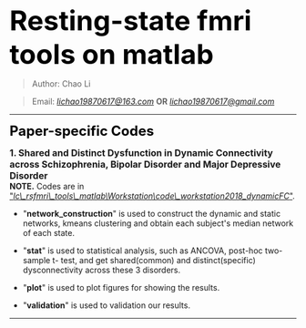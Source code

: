 <font color=k size=8>**Resting-state fmri tools on matlab**</font>
> Author: Chao Li  

> Email: *lichao19870617@163.com* **OR** *lichao19870617@gmail.com*
***
<font color=Black size=5>**Paper-specific Codes**</font> 
  
<font size=3>**1. Shared and Distinct Dysfunction in Dynamic Connectivity across Schizophrenia, Bipolar Disorder and Major Depressive Disorder**</font>   
**NOTE.** Codes are in ["*lc\\_rsfmri\\_tools\\_matlab\\Workstation\\code\\_workstation2018\_dynamicFC*"](https://github.com/lichao312214129/lc_rsfmri_tools_matlab/tree/master/Workstation/code_workstation2018_dynamicFC).   

- "**network\_construction**" is used to construct the dynamic and static networks, kmeans clustering and obtain each subject's median network of each state.

- "**stat**" is used to statistical analysis, such as ANCOVA, post-hoc two-sample t- test, and get shared(common) and distinct(specific) dysconnectivity across these 3 disorders.

- "**plot**" is used to plot figures for showing the results.

- "**validation**" is used to validation our results. 
***
